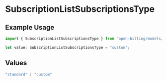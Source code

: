 # SubscriptionListSubscriptionsType

## Example Usage

```typescript
import { SubscriptionListSubscriptionsType } from "open-billing/models/operations";

let value: SubscriptionListSubscriptionsType = "custom";
```

## Values

```typescript
"standard" | "custom"
```